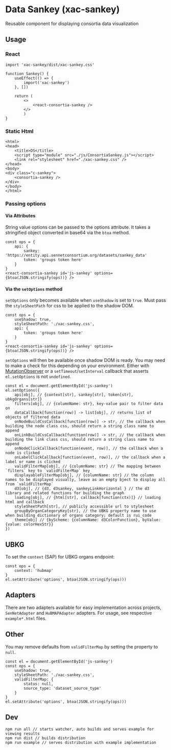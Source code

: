 # Data Sankey (xac-sankey)
Reusable component for displaying consortia data visualization

## Usage
### React
```
import 'xac-sankey/dist/xac-sankey.css'

function Sankey() {
    useEffect(() => {
        import('xac-sankey')
    }, [])

    return (
        <>
            <react-consortia-sankey />
        </>
        )
}
```

### Static Html
```
<html>
<head>
    <title>DS</title>
    <script type="module" src="./js/ConsortiaSankey.js"></script>
    <link rel="stylesheet" href="./xac-sankey.css" />
</head>
<body>
<div class="c-sankey">
    <consortia-sankey />
</div>
</body>
</html>
```

### Passing options
#### Via Attributes
String value options can be passed to the options attribute. It takes a stringified object converted in base64 via the `btoa` method.
```
const ops = {
    api: {
        sankey: 'https://entity.api.sennetconsortium.org/datasets/sankey_data'
        token: 'groups token here'
    }
}
<react-consortia-sankey id='js-sankey' options={btoa(JSON.stringify(ops))} />
```

#### Via the `setOptions` method
`setOptions` only becomes available when `useShadow` is set to `true`. Must pass the `styleSheetPath` for css to be applied to the shadow DOM.

```
const ops = {
    useShadow: true,
    styleSheetPath: './xac-sankey.css',
    api: {
        token: 'groups token here'
    }
}
<react-consortia-sankey id='js-sankey' options={btoa(JSON.stringify(ops))} />
```

`setOptions` will then be available once shadow DOM is ready. You may need to make a check for this depending on your environment. Either with [MutationObserver](https://developer.mozilla.org/en-US/docs/Web/API/MutationObserver) or a `setTimeout`/`setInterval` callback that asserts `el.setOptions` is not `undefined`.
```
const el = document.getElementById('js-sankey')
el.setOptions({
    api[obj], // {context[str], sankey[str], token[str], ubkgOrgans[str]}
    filters[obj], // {columnName: str}, key-value pair to filter data on
    dataCallback[function(row)] -> list[obj], // returns list of objects of filtered data
    onNodeBuildCssCallback[function(row)] -> str, // the callback when building the node class css, should return a string class name to append
    onLinkBuildCssCallback[function(row)] -> str, // the callback when building the link class css, should return a string class name to append
    onNodeClickCallback[function(event, row)], // the callback when a node is clicked
    onLabelClickCallback[function(event, row)], // the callback when a label or name is clicked
    validFilterMap[obj], // {columnName: str} // The mapping between `filters` key to `validFilterMap` key
    displayableFilterMap[obj], // {columnName: str} // the column names to be displayed visually, leave as an empty bject to display all from `validFilterMap`
    d3[obj], // {d3, d3sankey, sankeyLinkHorizontal } // the d3 library and related functions for building the graph
    loading[obj], // {html[str], callback[function(ctx)]} // loading html and callback
    styleSheetPath[str], // publicly accessible url to stylesheet
    groupByOrganCategoryKey[str], // the UBKG property name to use when building dictionary of organs category; default is rui_code
    theme[obj] // {byScheme: {columnName: d3ColorFunction}, byValue: {value: colorHexStr}}
})

```

## UBKG
To set the `context` (SAP) for UBKG organs endpoint:
```
const ops = {
    context: 'hubmap'
}
el.setAttribute('options', btoa(JSON.stringify(ops)))
```
## Adapters
There are two adapters available for easy implementation across projects, `SenNetAdapter` and `HuBMAPAdapter` adapters. For usage, see respective `example*.html` files.
## Other
You may remove defaults from `validFilterMap` by setting the property to `null`.
```
const el = document.getElementById('js-sankey')
const ops = {
    useShadow: true,
    styleSheetPath: './xac-sankey.css',
    validFilterMap: {
        status: null,
        source_type: 'dataset_source_type'
    }
}
el.setAttribute('options', btoa(JSON.stringify(ops)))
```

## Dev
```
npm run all // starts watcher, auto builds and serves example for viewing results
npm run dist // builds distribution
npm run example // serves distribution with example implementation
```
